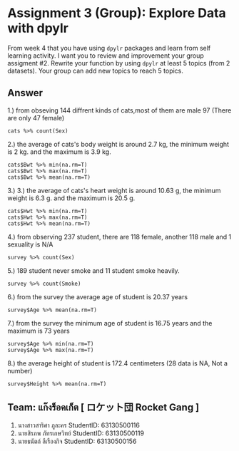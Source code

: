 # Assignment 3 (Group): Explore Data with dpylr

From week 4 that you have using `dpylr` packages and learn from self learning activity. I want you to review and improvement your group assigment #2. Rewrite your function by using `dpylr` at least 5 topics (from 2 datasets). Your group can add new topics to reach 5 topics.

## Answer

1.) from obseving 144 diffrent kinds of cats,most of them are male 97 (There are only 47 female)
```{R}
cats %>% count(Sex)
```

2.) the average of cats's body weight is around 2.7 kg, the minimum weight is 2 kg. and the maximum is 3.9 kg.
```{R}
cats$Bwt %>% min(na.rm=T)
cats$Bwt %>% max(na.rm=T)
cats$Bwt %>% mean(na.rm=T)
```

3.) 3.) the average of cats's heart weight is around 10.63 g, the minimum weight is 6.3 g. and the maximum is 20.5 g.
```{R}
cats$Hwt %>% min(na.rm=T)
cats$Hwt %>% max(na.rm=T)
cats$Hwt %>% mean(na.rm=T)
```

4.) from observing 237 student, there are 118 female, another 118 male and 1 sexuality is N/A
```{R}
survey %>% count(Sex)
```

5.) 189 student never smoke and 11 student smoke heavily.
```{R}
survey %>% count(Smoke)
```

6.) from the survey the average age of student is 20.37 years
```{R}
survey$Age %>% mean(na.rm=T)
```

7.) from the survey the minimum age of student is 16.75 years and the maximum is 73 years
```{R}
survey$Age %>% min(na.rm=T)
survey$Age %>% max(na.rm=T)
```

8.) the average height of student is 172.4 centimeters (28 data is NA, Not a number)
```{R}
survey$Height %>% mean(na.rm=T)
```

## Team: แก๊งร็อคเก็ต [ ロケット団 Rocket Gang ]

1. นางสาวสาริศา  ภูละคร       StudentID: 63130500116
2. นายสิรภพ     ภัทรเกษวิทย์   StudentID: 63130500119
3. นายธนัตถ์     ลีเรืองกิจ      StudentID: 63130500156
